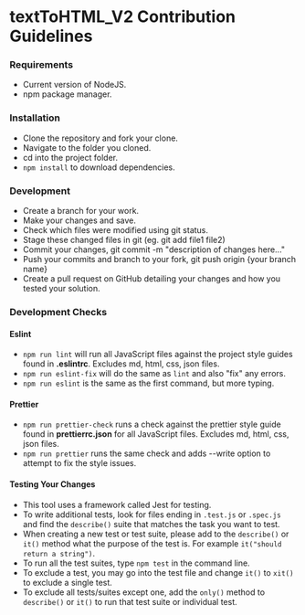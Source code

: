 # textToHTML_V2 Contribution Guidelines

### Requirements

- Current version of NodeJS.
- npm package manager.

### Installation

- Clone the repository and fork your clone.
- Navigate to the folder you cloned.
- cd into the project folder.
- `npm install` to download dependencies.

### Development

- Create a branch for your work.
- Make your changes and save.
- Check which files were modified using git status.
- Stage these changed files in git (eg. git add file1 file2)
- Commit your changes, git commit -m "description of changes here..."
- Push your commits and branch to your fork, git push origin {your branch name}
- Create a pull request on GitHub detailing your changes and how you tested your solution.

### Development Checks

#### Eslint

- `npm run lint` will run all JavaScript files against the project style guides found in **.eslintrc**. Excludes md, html, css, json files.
- `npm run eslint-fix` will do the same as `lint` and also "fix" any errors.
- `npm run eslint` is the same as the first command, but more typing.

#### Prettier

- `npm run prettier-check` runs a check against the prettier style guide found in **prettierrc.json** for all JavaScript files. Excludes md, html, css, json files.
- `npm run prettier` runs the same check and adds --write option to attempt to fix the style issues.

#### Testing Your Changes

- This tool uses a framework called Jest for testing.
- To write additional tests, look for files ending in `.test.js` or `.spec.js` and find the `describe()` suite that matches the task you want to test.
- When creating a new test or test suite, please add to the `describe()` or `it()` method what the purpose of the test is. For example `it("should return a string")`.
- To run all the test suites, type `npm test` in the command line.
- To exclude a test, you may go into the test file and change `it()` to `xit()` to exclude a single test. 
- To exclude all tests/suites except one, add the `only()` method to `describe()` or `it()` to run that test suite or individual test.
